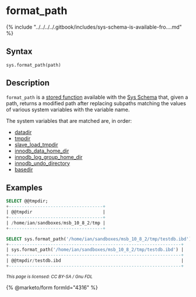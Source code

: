 # format\_path

{% include "../../../../.gitbook/includes/sys-schema-is-available-fro....md" %}

## Syntax

```
sys.format_path(path)
```

## Description

`format_path` is a [stored function](../../../../server-usage/stored-routines/stored-functions/) available with the [Sys Schema](../) that, given a path, returns a modified path after replacing subpaths matching the values of various system variables with the variable name.

The system variables that are matched are, in order:

* [datadir](../../../../ha-and-performance/optimization-and-tuning/system-variables/server-system-variables.md#datadir)
* [tmpdir](../../../../ha-and-performance/optimization-and-tuning/system-variables/server-system-variables.md#tmpdir)
* [slave\_load\_tmpdir](../../../../ha-and-performance/standard-replication/replication-and-binary-log-system-variables.md#slave_load_tmpdir)
* [innodb\_data\_home\_dir](../../../../server-usage/storage-engines/innodb/innodb-system-variables.md#innodb_data_home_dir)
* [innodb\_log\_group\_home\_dir](../../../../server-usage/storage-engines/innodb/innodb-system-variables.md#innodb_log_group_home_dir)
* [innodb\_undo\_directory](../../../../server-usage/storage-engines/innodb/innodb-system-variables.md#innodb_undo_directory)
* [basedir](../../../../ha-and-performance/optimization-and-tuning/system-variables/server-system-variables.md#basedir)

## Examples

```sql
SELECT @@tmpdir;
+------------------------------------+
| @@tmpdir                           |
+------------------------------------+
| /home/ian/sandboxes/msb_10_8_2/tmp |
+------------------------------------+

SELECT sys.format_path('/home/ian/sandboxes/msb_10_8_2/tmp/testdb.ibd');
+------------------------------------------------------------------+
| sys.format_path('/home/ian/sandboxes/msb_10_8_2/tmp/testdb.ibd') |
+------------------------------------------------------------------+
| @@tmpdir/testdb.ibd                                              |
+------------------------------------------------------------------+
```

<sub>_This page is licensed: CC BY-SA / Gnu FDL_</sub>

{% @marketo/form formId="4316" %}
